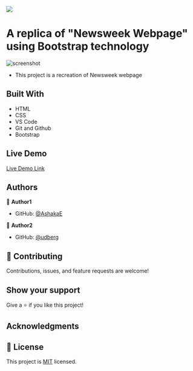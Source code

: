 ![](https://img.shields.io/badge/Microverse-blueviolet)

# A replica of "Newsweek Webpage" using Bootstrap technology



![screenshot]()

- This project is a recreation of Newsweek webpage

## Built With

- HTML
- CSS
- VS Code
- Git and Github
- Bootstrap

## Live Demo

[Live Demo Link]()


## Authors

👤 **Author1**

- GitHub: [@AshakaE](https://github.com/AshakaE)


👤 **Author2**

- GitHub: [@udberg](https://github.com/udberg)


## 🤝 Contributing

Contributions, issues, and feature requests are welcome!

## Show your support

Give a ⭐️ if you like this project!

## Acknowledgments


## 📝 License

This project is [MIT](https://opensource.org/licenses/MIT) licensed.
